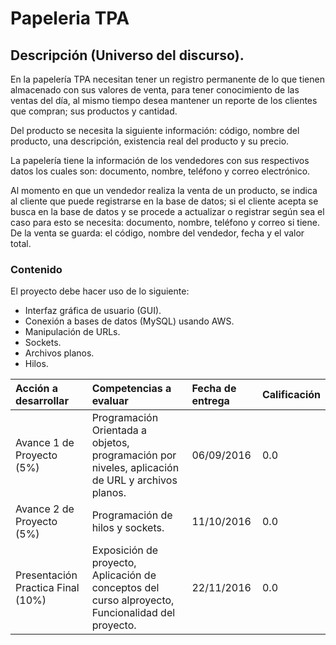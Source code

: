 # Papeleria TPA

## Descripción (Universo del discurso).

En la papelería TPA necesitan tener un registro permanente de lo que tienen almacenado con sus valores de venta, para tener conocimiento de las ventas del día, al mismo tiempo desea mantener un reporte de los clientes que compran; sus productos y cantidad.

Del producto se necesita la siguiente información: código, nombre del producto, una descripción, existencia real del producto y su precio.

La papelería tiene la información de los vendedores con sus respectivos datos los cuales son: documento, nombre, teléfono y correo electrónico.

Al momento en que un vendedor realiza la venta de un producto, se indica al cliente que puede registrarse en la base de datos; si el cliente acepta se busca en la base de datos y se procede a actualizar o registrar según sea el caso para esto se necesita: documento, nombre, teléfono y correo si tiene.
De la venta se guarda: el código, nombre del vendedor, fecha y el valor total.

### Contenido
El proyecto debe hacer uso de lo siguiente:

* Interfaz gráfica de usuario (GUI).
* Conexión a bases de datos (MySQL) usando AWS.
* Manipulación de URLs.
* Sockets.
* Archivos planos.
* Hilos.

| Acción a desarrollar | Competencias a evaluar  | Fecha de entrega | Calificación
| :------------- | :------------ | :------------ | :------------ |
| Avance 1 de Proyecto (5%) |  Programación Orientada a objetos, programación por niveles, aplicación de URL y archivos planos.  |06/09/2016 | 0.0
|Avance 2 de Proyecto (5%)|Programación de hilos y sockets.|11/10/2016| 0.0
|Presentación Practica Final (10%)|Exposición de proyecto, Aplicación de conceptos del curso alproyecto, Funcionalidad del proyecto.| 22/11/2016 | 0.0
